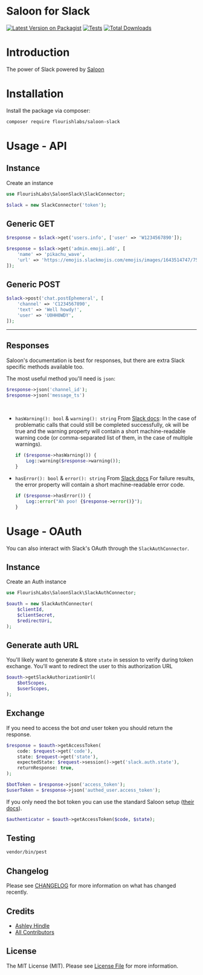 # Saloon for Slack

[![Latest Version on Packagist](https://img.shields.io/packagist/v/flourishlabs/saloon-slack?color=f28d1a&style=flat-square)](https://packagist.org/packages/flourishlabs/saloon-slack)
[![Tests](https://img.shields.io/github/actions/workflow/status/flourishlabs/saloon-slack/run-tests.yml?branch=main&label=tests&style=flat-square)](https://github.com/flourishlabs/saloon-slack/actions/workflows/run-tests.yml)
[![Total Downloads](https://img.shields.io/packagist/dt/flourishlabs/saloon-slack.svg?color=f28d1a&style=flat-square)](https://packagist.org/packages/flourishlabs/saloon-slack)

# Introduction
The power of Slack powered by [Saloon](https://docs.saloon.dev/)


# Installation
Install the package via composer:

```bash
composer require flourishlabs/saloon-slack
```

# Usage - API

## Instance
Create an instance

```php
use FlourishLabs\SaloonSlack\SlackConnector;

$slack = new SlackConnector('token');
```

## Generic GET
```php
$response = $slack->get('users.info', ['user' => 'W1234567890']);

$response = $slack->get('admin.emoji.add', [
    'name' => 'pikachu_wave',
    'url' => 'https://emojis.slackmojis.com/emojis/images/1643514747/7550/pikachu_wave.gif?1643514747',
]);
```

## Generic POST
```php
$slack->post('chat.postEphemeral', [
    'channel' => 'C1234567890',
    'text' => 'Well howdy!',
    'user' => 'U0HH0WDY',
]);
```

---

## Responses
Saloon's documentation is best for responses, but there are extra Slack specific methods available too.

The most useful method you'll need is `json`:
```php
$response->json('channel_id');
$response->json('message_ts')
```

<br/>

- `hasWarning(): bool` & `warning(): string`
    From [Slack docs](https://api.slack.com/web#slack-web-api__evaluating-responses): In the case of problematic calls that could still be completed successfully, ok will be true and the warning property will contain a short machine-readable warning code (or comma-separated list of them, in the case of multiple warnings).
    ```php
    if ($response->hasWarning()) {
        Log::warning($response->warning());
    }
    ```
- `hasError(): bool` & `error(): string`
From [Slack docs](https://api.slack.com/web#slack-web-api__evaluating-responses) For failure results, the error property will contain a short machine-readable error code.
  ```php
  if ($response->hasError()) {
      Log::error("Ah poo! {$response->error()}");
  }
    ```

# Usage - OAuth

You can also interact with Slack's OAuth through the `SlackAuthConnector`.

## Instance
Create an Auth instance

```php
use FlourishLabs\SaloonSlack\SlackAuthConnector;

$oauth = new SlackAuthConnector(
    $clientId,
    $clientSecret,
    $redirectUri,
);
```

## Generate auth URL
You'll likely want to generate & store `state` in session to verify during token exchange.
You'll want to redirect the user to this authorization URL
```php
$oauth->getSlackAuthorizationUrl(
    $botScopes,
    $userScopes,
);  
```

## Exchange
If you need to access the bot _and_ user token you should return the response.
```php
$response = $oauth->getAccessToken(
    code: $request->get('code'),
    state: $request->get('state'),
    expectedState: $request->session()->get('slack.auth.state'),
    returnResponse: true,
);

$botToken = $response->json('access_token');
$userToken = $response->json('authed_user.access_token');
```

If you only need the bot token you can use the standard Saloon setup ([their docs](https://docs.saloon.dev/digging-deeper/oauth2-authentication#verifying-state)).
```php
$authenticator = $oauth->getAccessToken($code, $state);
```

## Testing

```bash
vendor/bin/pest
```

## Changelog

Please see [CHANGELOG](CHANGELOG.md) for more information on what has changed recently.

## Credits

- [Ashley Hindle](https://github.com/ashleyhindle)
- [All Contributors](../../contributors)

## License

The MIT License (MIT). Please see [License File](LICENSE.md) for more information.
